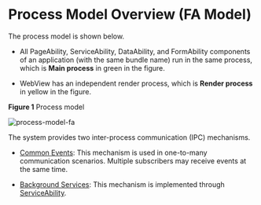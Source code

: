 # Process Model Overview (FA Model)


The process model is shown below.


- All PageAbility, ServiceAbility, DataAbility, and FormAbility components of an application (with the same bundle name) run in the same process, which is **Main process** in green in the figure.

- WebView has an independent render process, which is **Render process** in yellow in the figure.

**Figure 1** Process model

![process-model-fa](figures/process-model-fa.png)


The system provides two inter-process communication (IPC) mechanisms.


- [Common Events](common-event-fa.md): This mechanism is used in one-to-many communication scenarios. Multiple subscribers may receive events at the same time.

- [Background Services](rpc.md): This mechanism is implemented through [ServiceAbility](serviceability-overview.md).
